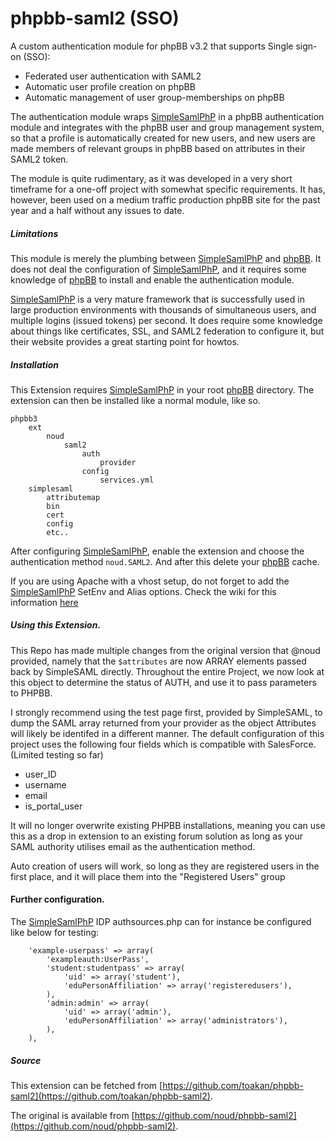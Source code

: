 phpbb-saml2 (SSO)
=================

A custom authentication module for phpBB v3.2 that supports Single sign-on (SSO):

- Federated user authentication with SAML2
- Automatic user profile creation on phpBB
- Automatic management of user group-memberships on phpBB

The authentication module wraps [SimpleSamlPhP](http://www.simplesamlphp.org) in a phpBB authentication module and integrates with the phpBB user and group management system, so that a profile is automatically created for new users, and new users are made members of relevant groups in phpBB based on attributes in their SAML2 token.

The module is quite rudimentary, as it was developed in a very short timeframe for a one-off project with somewhat specific requirements. It has, however, been used on a medium traffic production phpBB site for the past year and a half without any issues to date.

##### Limitations

This module is merely the plumbing between [SimpleSamlPhP](http://www.simplesamlphp.org) and [phpBB](http://www.phpBB.com). It does not deal the configuration of [SimpleSamlPhP](http://www.simplesamlphp.org), and it requires some knowledge of [phpBB](http://www.phpBB.com) to install and enable the authentication module.

[SimpleSamlPhP](http://www.simplesamlphp.org) is a very mature framework that is successfully used in large production environments with thousands of simultaneous users, and multiple logins (issued tokens) per second. It does require some knowledge about things like certificates, SSL, and SAML2 federation to configure it, but their website provides a great starting point for howtos.

##### Installation

This Extension requires [SimpleSamlPhP](http://www.simplesamlphp.org) in your root [phpBB](http://www.phpBB.com) directory. The extension can then be installed like a normal module, like so.

```
phpbb3
    ext
        noud
            saml2
                auth
                    provider
                config
                    services.yml
    simplesaml
        attributemap
        bin
        cert
        config
        etc..
```

After configuring [SimpleSamlPhP](http://www.simplesamlphp.org), enable the extension and choose the authentication method `noud.SAML2`. And after this delete your [phpBB](http://www.phpBB.com) cache.

If you are using Apache with a vhost setup, do not forget to add the [SimpleSamlPhP](http://www.simplesamlphp.org) SetEnv and Alias options. Check the wiki for this information [here](https://github.com/Toakan/phpbb-saml2/wiki/Apache-Configuration)

##### Using this Extension.

This Repo has made multiple changes from the original version that @noud provided, namely that the `$attributes` are now ARRAY elements passed back by SimpleSAML directly. Throughout the entire Project, we now look at this object to determine the status of AUTH, and use it to pass parameters to PHPBB. 

I strongly recommend using the test page first, provided by SimpleSAML, to dump the SAML array returned from your provider as the object Attributes will likely be identifed in a different manner. The default configuration of this project uses the following four fields which is compatible with SalesForce. (Limited testing so far)

- user_ID
- username
- email
- is_portal_user

It will no longer overwrite existing PHPBB installations, meaning you can use this as a drop in extension to an existing forum solution as long as your SAML authority utilises email as the authentication method.

Auto creation of users will work, so long as they are registered users in the first place, and it will place them into the "Registered Users" group


#### Further configuration.
The [SimpleSamlPhP](http://www.simplesamlphp.org) IDP authsources.php can for instance be configured like below for testing:

```
    'example-userpass' => array(
        'exampleauth:UserPass',
        'student:studentpass' => array(
            'uid' => array('student'),
            'eduPersonAffiliation' => array('registeredusers'),
        ),
        'admin:admin' => array(
            'uid' => array('admin'),
            'eduPersonAffiliation' => array('administrators'),
        ),
    ),
```

##### Source

This extension can be fetched from [https://github.com/toakan/phpbb-saml2](https://github.com/toakan/phpbb-saml2).

The original is available from [https://github.com/noud/phpbb-saml2](https://github.com/noud/phpbb-saml2).
